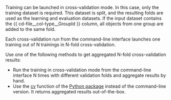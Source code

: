 
Training can be launched in cross-validation mode. In this case, only the training dataset is required. This dataset is split, and the resulting folds are used as the learning and evaluation datasets. If the input dataset contains the {{ cd-file__col-type__GroupId }} column, all objects from one group are added to the same fold.

Each cross-validation run from the command-line interface launches one training out of N trainings in N-fold cross-validation.

Use one of the following methods to get aggregated N-fold cross-validation results: 
- Run the training in cross-validation mode from the command-line interface N times with different validation folds and aggregate results by hand.
- Use the [cv](../../../concepts/python-reference_cv.md) function of the [Python package](../../../concepts/python-quickstart.md) instead of the command-line version. It returns aggregated results out-of-the-box.
